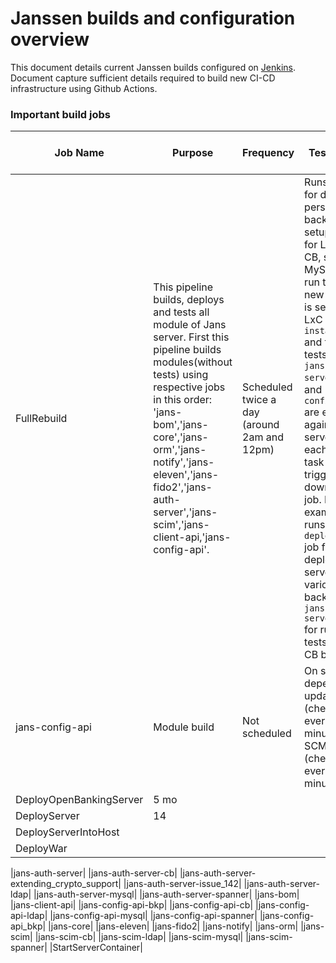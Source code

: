 # Janssen builds and configuration overview

This document details current Janssen builds configured on [Jenkins](https://jenkins.jans.io/jenkins/). 
Document capture sufficient details required to build new CI-CD infrastructure using Github Actions.


### Important build jobs


|Job Name|Purpose|Frequency|Test cases|Deployments?|Related GH workflow|Post build action|
| --- | --- | --- | --- | --- | --- | --- |
|FullRebuild|This pipeline builds, deploys and tests all module of Jans server. First this pipeline builds modules(without tests) using respective jobs in this order: 'jans-bom','jans-core','jans-orm','jans-notify','jans-eleven','jans-fido2','jans-auth-server','jans-scim','jans-client-api,'jans-config-api'.|Scheduled twice a day (around 2am and 12pm)|Runs tests for different persistence backend setups. Each for LDAP, CB, spanner, MySQL. To run tests, a new server is setup on LxC using `install.py` and then tests for `jans-auth-server`, `scim` and `jans-config-api` are executed against new server. For each of this task it triggers a downstream job. For example, runs `deployserver` job for deploying server for various backends, `jans-auth-server-cb` for running tests against CB backend|Deploys server on `jenkins-dev1.jans.io`|||
|jans-config-api|Module build|Not scheduled|On snapshot dependency update (checks every 1 minute). On SCM update (checks every 1 minute) |jenkins-dev1.jans.io|Does not deploy|triggers `docker-jans-config-api`|Generates Cucumber HTML reports|
|DeployOpenBankingServer|5 mo
|DeployServer|14
|DeployServerIntoHost|
|DeployWar|

|jans-auth-server|
|jans-auth-server-cb|
|jans-auth-server-extending_crypto_support|
|jans-auth-server-issue_142|
|jans-auth-server-ldap|
|jans-auth-server-mysql|
|jans-auth-server-spanner|
|jans-bom|
|jans-client-api|
|jans-config-api-bkp|
|jans-config-api-cb|
|jans-config-api-ldap|
|jans-config-api-mysql|
|jans-config-api-spanner|
|jans-config-api_bkp|
|jans-core|
|jans-eleven|
|jans-fido2|
|jans-notify|
|jans-orm|
|jans-scim|
|jans-scim-cb|
|jans-scim-ldap|
|jans-scim-mysql|
|jans-scim-spanner|
|StartServerContainer|
